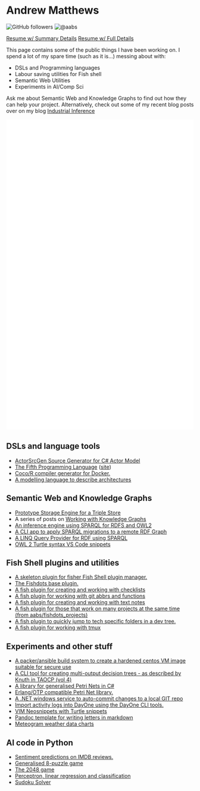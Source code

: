 # Andrew Matthews 
![GitHub followers](https://img.shields.io/github/followers/aabs?style=social)  ![@aabs](https://img.shields.io/twitter/follow/aabs?style=social)

[Resume w/ Summary Details](andrewmatthews-short.pdf) [Resume w/ Full Details](andrewmatthews-long.pdf)

This page contains some of the public things I have been working on.
I spend a lot of my spare time (such as it is...) messing about with: 

- DSLs and Programming languages
- Labour saving utilities for Fish shell
- Semantic Web Utilities
- Experiments in AI/Comp Sci

Ask me about Semantic Web and Knowledge Graphs to find out how they can help your project. 
Alternatively, check out some of my recent blog posts over on my blog [Industrial Inference](http://industrial-inference.com)

![Metrics](/github-metrics.svg)

<!-- ![GitHub User's stars](https://img.shields.io/github/stars/aabs?style=social)-->

## DSLs and language tools
- [ActorSrcGen Source Generator for C# Actor Model](https://github.com/aabs/ActorSrcGen)
- [The Fifth Programming Language](https://github.com/aabs/fifthlang) ([site](https://fifthlang.org))
- [Coco/R compiler generator for Docker.](https://github.com/aabs/cocor-build-tools)
- [A modelling language to describe architectures](https://github.com/aabs/March)

## Semantic Web and Knowledge Graphs
- [Prototype Storage Engine for a Triple Store](https://github.com/aabs/PersistentHeap)
- A series of posts on [Working with Knowledge Graphs](http://industrialinference.com/series/working-with-knowledge-graphs/)
- [An inference engine using SPARQL for RDFS and OWL2](https://github.com/aabs/inference-engine)
- [A CLI app to apply SPARQL migrations to a remote RDF Graph](https://github.com/aabs/Sparql.Migrator)
- [A LINQ Query Provider for RDF using SPARQL](https://github.com/aabs/LinqToRdf)
- [OWL 2 Turtle syntax VS Code snippets](https://github.com/aabs/vscode-snippets)

## Fish Shell plugins and utilities
- [A skeleton plugin for fisher Fish Shell plugin manager.](https://github.com/aabs/fisher-plugin)
- [The Fishdots base plugin.](https://github.com/aabs/fishdots2)
- [A fish plugin for creating and working with checklists](https://github.com/aabs/fish_checklists)
- [A fish plugin for working with git abbrs and functions](https://github.com/aabs/fish_git)
- [A fish plugin for creating and working with text notes](https://github.com/aabs/fish_notes)
- [A fish plugin for those that work on many projects at the same time (from aabs/fishdots_projects)](https://github.com/aabs/fish_projects)
- [A fish plugin to quickly jump to tech specific folders in a dev tree.](https://github.com/aabs/fish_tech)
- [A fish plugin for working with tmux](https://github.com/aabs/fish_tmux)

## Experiments and other stuff
- [A packer/ansible build system to create a hardened centos VM image suitable for secure use](https://github.com/aabs/centos-base)
- [A CLI tool for creating multi-output decision trees - as described by Knuth in TAOCP (vol 4)](https://github.com/aabs/DecisionTree)
- [A library for generalised Petri Nets in C#](https://github.com/aabs/PetriNets)
- [Erlang/OTP compatible Petri Net library.](https://github.com/aabs/gen_pn)
- [A .NET windows service to auto-commit changes to a local GIT repo](https://github.com/aabs/NBake)
- [Import activity logs into DayOne using the DayOne CLI tools.](https://github.com/aabs/nday)
- [VIM Neosnippets with Turtle snippets](https://github.com/aabs/neosnippet-snippets)
- [Pandoc template for writing letters in markdown](https://github.com/aabs/pandoc-letter)
- [Meteogram weather data charts](https://github.com/aabs/meteogram)

## AI code in Python

- [Sentiment predictions on IMDB reviews.](https://github.com/aabs/edx-ai-week11-project)
- [Generalised 8-puzzle game](https://github.com/aabs/edx-ai-week2-project)
- [The 2048 game](https://github.com/aabs/edx-ai-week4-project)
- [Perceptron, linear regression and classification](https://github.com/aabs/edx-ai-week7-project)
- [Sudoku Solver](https://github.com/aabs/edx-ai-week9-project)
